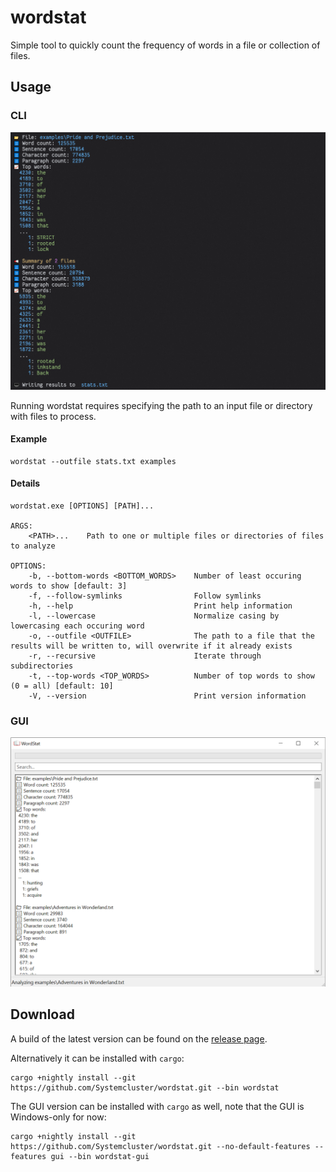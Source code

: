 # wordstat

Simple tool to quickly count the frequency of words in a file or collection of files.

## Usage

### CLI

![GUI](./resources/cli.png)

Running wordstat requires specifying the path to an input file or directory with files to process.

#### Example

```shell
wordstat --outfile stats.txt examples
```

#### Details

```shell
wordstat.exe [OPTIONS] [PATH]...

ARGS:
    <PATH>...    Path to one or multiple files or directories of files to analyze

OPTIONS:
    -b, --bottom-words <BOTTOM_WORDS>    Number of least occuring words to show [default: 3]
    -f, --follow-symlinks                Follow symlinks
    -h, --help                           Print help information
    -l, --lowercase                      Normalize casing by lowercasing each occuring word
    -o, --outfile <OUTFILE>              The path to a file that the results will be written to, will overwrite if it already exists
    -r, --recursive                      Iterate through subdirectories
    -t, --top-words <TOP_WORDS>          Number of top words to show (0 = all) [default: 10]
    -V, --version                        Print version information
```

### GUI

![GUI](./resources/gui.png)

## Download

A build of the latest version can be found on the [release page](https://github.com/Systemcluster/wordstat/releases).

Alternatively it can be installed with `cargo`:

```shell
cargo +nightly install --git https://github.com/Systemcluster/wordstat.git --bin wordstat
```

The GUI version can be installed with `cargo` as well, note that the GUI is Windows-only for now:

```shell
cargo +nightly install --git https://github.com/Systemcluster/wordstat.git --no-default-features --features gui --bin wordstat-gui
```
